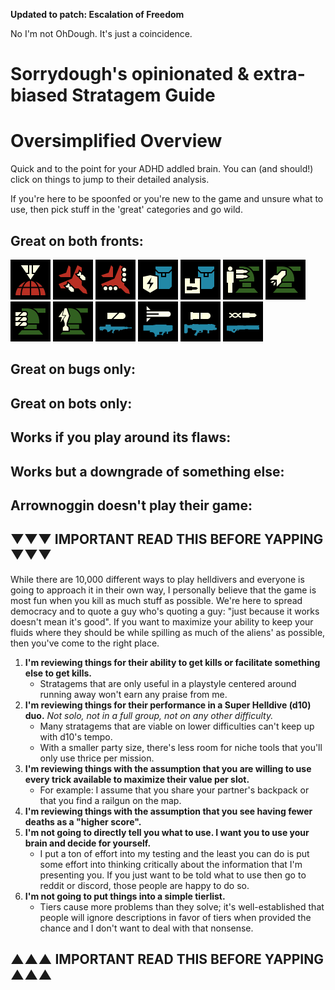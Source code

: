 **Updated to patch: Escalation of Freedom**

No I'm not OhDough. It's just a coincidence.
# Sorrydough's opinionated & extra-biased Stratagem Guide

# Oversimplified Overview
Quick and to the point for your ADHD addled brain. You can (and should!) click on things to jump to their detailed analysis.

If you're here to be spoonfed or you're new to the game and unsure what to use, then pick stuff in the 'great' categories and go wild.

## Great on both fronts:
<img src="/images/stratagems/Orbital_Precision_Strike_Stratagem_Icon.webp" title="Orbital Precision Strike" width="64"><!---->
<img src="/images/stratagems/Eagle_Airstrike_Stratagem_Icon.webp" title="Eagle Airstrike" width="64"><!---->
<img src="/images/stratagems/Eagle_Cluster_Bomb_Stratagem_Icon.webp" title="Eagle Cluster Bomb" width="64"><!---->
<img src="/images/stratagems/Shield_Generator_Pack_Stratagem_Icon.webp" title="Shield Generator Pack" width="64"><!---->
<img src="/images/stratagems/Supply_Pack_Stratagem_Icon.webp" title="Supply Pack" width="64"><!---->
<img src="/images/stratagems/HMG_Emplacement_Stratagem_Icon.webp" title="HMG Emplacement" width="64"><!---->
<img src="/images/stratagems/Rocket_Sentry_Stratagem_Icon.webp" title="Rocket Sentry" width="64"><!---->
<img src="/images/stratagems/Autocannon_Sentry_Stratagem_Icon.webp" title="Autocannon Sentry" width="64"><!---->
<img src="/images/stratagems/EMS_Mortar_Sentry_Stratagem_Icon.webp" title="EMS Mortar Sentry" width="64"><!---->
<img src="/images/stratagems/Autocannon_Stratagem_Icon.webp" title="Autocannon" width="64"><!---->
<img src="/images/stratagems/Commando_Stratagem_Icon.webp" title="Commando" width="64"><!---->
<img src="/images/stratagems/Grenade_Launcher_Stratagem_Icon.webp" title="Grenade Launcher" width="64"><!---->
<img src="/images/stratagems/Railgun_Stratagem_Icon.webp" title="Railgun" width="64"><!---->

## Great on bugs only:


## Great on bots only:


## Works if you play around its flaws:


## Works but a downgrade of something else:


## Arrownoggin doesn't play their game:

## ▼▼▼ IMPORTANT READ THIS BEFORE YAPPING ▼▼▼
While there are 10,000 different ways to play helldivers and everyone is going to approach it in their own way, I personally believe that the game is most fun when you kill as much stuff as possible. We're here to spread democracy and to quote a guy who's quoting a guy: "just because it works doesn't mean it's good". If you want to maximize your ability to keep your fluids where they should be while spilling as much of the aliens' as possible, then you've come to the right place.

1. **I'm reviewing things for their ability to get kills or facilitate something else to get kills.**
    - Stratagems that are only useful in a playstyle centered around running away won't earn any praise from me.
2. **I'm reviewing things for their performance in a Super Helldive (d10) duo.** *Not solo, not in a full group, not on any other difficulty.*
    - Many stratagems that are viable on lower difficulties can't keep up with d10's tempo.
    - With a smaller party size, there's less room for niche tools that you'll only use thrice per mission.
3. **I'm reviewing things with the assumption that you are willing to use every trick available to maximize their value per slot.**
    - For example: I assume that you share your partner's backpack or that you find a railgun on the map.
4. **I'm reviewing things with the assumption that you see having fewer deaths as a "higher score".**
5. **I'm not going to directly tell you what to use. I want you to use your brain and decide for yourself.**
    - I put a ton of effort into my testing and the least you can do is put some effort into thinking critically about the information that I'm presenting you. If you just want to be told what to use then go to reddit or discord, those people are happy to do so.
6. **I'm not going to put things into a simple tierlist.**
    - Tiers cause more problems than they solve; it's well-established that people will ignore descriptions in favor of tiers when provided the chance and I don't want to deal with that nonsense.
## ▲▲▲ IMPORTANT READ THIS BEFORE YAPPING ▲▲▲

